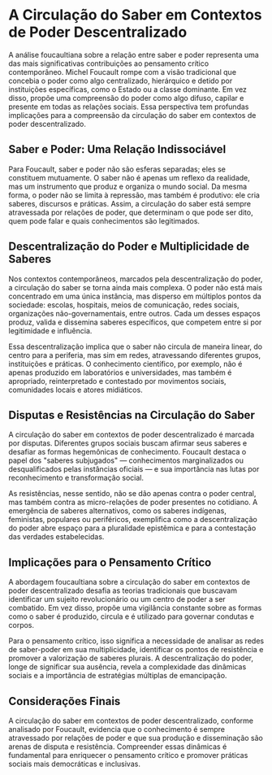 
# A Circulação do Saber em Contextos de Poder Descentralizado

A análise foucaultiana sobre a relação entre saber e poder representa uma das mais significativas contribuições ao pensamento crítico contemporâneo. Michel Foucault rompe com a visão tradicional que concebia o poder como algo centralizado, hierárquico e detido por instituições específicas, como o Estado ou a classe dominante. Em vez disso, propõe uma compreensão do poder como algo difuso, capilar e presente em todas as relações sociais. Essa perspectiva tem profundas implicações para a compreensão da circulação do saber em contextos de poder descentralizado.

## Saber e Poder: Uma Relação Indissociável

Para Foucault, saber e poder não são esferas separadas; eles se constituem mutuamente. O saber não é apenas um reflexo da realidade, mas um instrumento que produz e organiza o mundo social. Da mesma forma, o poder não se limita à repressão, mas também é produtivo: ele cria saberes, discursos e práticas. Assim, a circulação do saber está sempre atravessada por relações de poder, que determinam o que pode ser dito, quem pode falar e quais conhecimentos são legitimados.

## Descentralização do Poder e Multiplicidade de Saberes

Nos contextos contemporâneos, marcados pela descentralização do poder, a circulação do saber se torna ainda mais complexa. O poder não está mais concentrado em uma única instância, mas disperso em múltiplos pontos da sociedade: escolas, hospitais, meios de comunicação, redes sociais, organizações não-governamentais, entre outros. Cada um desses espaços produz, valida e dissemina saberes específicos, que competem entre si por legitimidade e influência.

Essa descentralização implica que o saber não circula de maneira linear, do centro para a periferia, mas sim em redes, atravessando diferentes grupos, instituições e práticas. O conhecimento científico, por exemplo, não é apenas produzido em laboratórios e universidades, mas também é apropriado, reinterpretado e contestado por movimentos sociais, comunidades locais e atores midiáticos.

## Disputas e Resistências na Circulação do Saber

A circulação do saber em contextos de poder descentralizado é marcada por disputas. Diferentes grupos sociais buscam afirmar seus saberes e desafiar as formas hegemônicas de conhecimento. Foucault destaca o papel dos "saberes subjugados" — conhecimentos marginalizados ou desqualificados pelas instâncias oficiais — e sua importância nas lutas por reconhecimento e transformação social.

As resistências, nesse sentido, não se dão apenas contra o poder central, mas também contra as micro-relações de poder presentes no cotidiano. A emergência de saberes alternativos, como os saberes indígenas, feministas, populares ou periféricos, exemplifica como a descentralização do poder abre espaço para a pluralidade epistêmica e para a contestação das verdades estabelecidas.

## Implicações para o Pensamento Crítico

A abordagem foucaultiana sobre a circulação do saber em contextos de poder descentralizado desafia as teorias tradicionais que buscavam identificar um sujeito revolucionário ou um centro de poder a ser combatido. Em vez disso, propõe uma vigilância constante sobre as formas como o saber é produzido, circula e é utilizado para governar condutas e corpos.

Para o pensamento crítico, isso significa a necessidade de analisar as redes de saber-poder em sua multiplicidade, identificar os pontos de resistência e promover a valorização de saberes plurais. A descentralização do poder, longe de significar sua ausência, revela a complexidade das dinâmicas sociais e a importância de estratégias múltiplas de emancipação.

## Considerações Finais

A circulação do saber em contextos de poder descentralizado, conforme analisado por Foucault, evidencia que o conhecimento é sempre atravessado por relações de poder e que sua produção e disseminação são arenas de disputa e resistência. Compreender essas dinâmicas é fundamental para enriquecer o pensamento crítico e promover práticas sociais mais democráticas e inclusivas.
```
